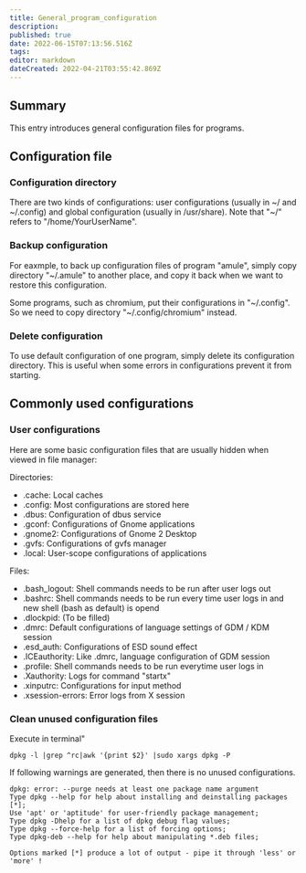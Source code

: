 ```yaml
---
title: General_program_configuration
description: 
published: true
date: 2022-06-15T07:13:56.516Z
tags: 
editor: markdown
dateCreated: 2022-04-21T03:55:42.869Z
---
```


## Summary

This entry introduces general configuration files for programs.

## Configuration file

### Configuration directory

There are two kinds of configurations: user configurations (usually in ~/ and ~/.config) and global configuration (usually in /usr/share). Note that "~/" refers to "/home/YourUserName".

### Backup configuration

For eaxmple, to back up configuration files of program "amule", simply copy directory "~/.amule" to another place, and copy it back when we want to restore this configuration.

Some programs, such as chromium, put their configurations in "~/.config". So we need to copy directory "~/.config/chromium" instead.

### Delete configuration

To use default configuration of one program, simply delete its configuration directory. This is useful when some errors in configurations prevent it from starting.

## Commonly used configurations

### User configurations

Here are some basic configuration files that are usually hidden when viewed in file manager:

Directories:

- .cache: Local caches
- .config: Most configurations are stored here
- .dbus: Configuration of dbus service
- .gconf: Configurations of Gnome applications
- .gnome2: Configurations of Gnome 2 Desktop
- .gvfs: Configurations of gvfs manager
- .local: User-scope configurations of applications

Files:

- .bash_logout: Shell commands needs to be run after user logs out
- .bashrc: Shell commands needs to be run every time user logs in and new shell (bash as default) is opend
- .dlockpid: (To be filled)
- .dmrc: Default configurations of language settings of GDM / KDM session
- .esd_auth: Configurations of ESD sound effect
- .ICEauthority: Like .dmrc, language configuration of GDM session
- .profile: Shell commands needs to be run everytime user logs in
- .Xauthority: Logs for command "startx"
- .xinputrc: Configurations for input method
- .xsession-errors: Error logs from X session

### Clean unused configuration files

Execute in terminal"

    dpkg -l |grep ^rc|awk '{print $2}' |sudo xargs dpkg -P 

If following warnings are generated, then there is no unused configurations.

```
dpkg: error: --purge needs at least one package name argument
Type dpkg --help for help about installing and deinstalling packages [*];
Use 'apt' or 'aptitude' for user-friendly package management;
Type dpkg -Dhelp for a list of dpkg debug flag values;
Type dpkg --force-help for a list of forcing options;
Type dpkg-deb --help for help about manipulating *.deb files;

Options marked [*] produce a lot of output - pipe it through 'less' or 'more' !
```
